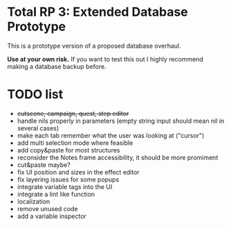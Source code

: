 # Total RP 3: Extended Database Prototype

This is a prototype version of a proposed database overhaul.

**Use at your own risk.**
If you want to test this out I highly recommend making a database backup before.

# TODO list

- ~~cutscene, campaign, quest, step editor~~
- handle nils properly in parameters (empty string input should mean nil in several cases)
- make each tab remember what the user was looking at ("cursor")
- add multi selection mode where feasible
- add copy&paste for most structures
- reconsider the Notes frame accessibility, it should be more promiment
- cut&paste maybe?
- fix UI position and sizes in the effect editor
- fix layering issues for some popups
- integrate variable tags into the UI
- integrate a lint like function
- localization
- remove unused code
- add a variable inspector
